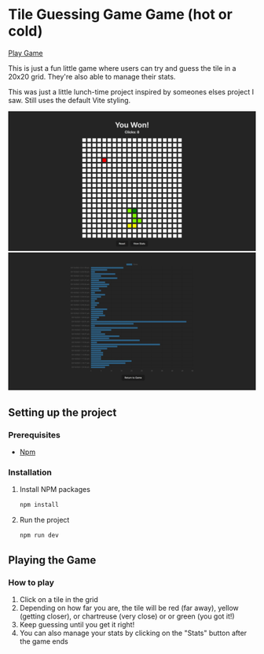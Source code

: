 # Tile Guessing Game Game (hot or cold)

[Play Game](https://hot-cold-tiles.vercel.app/)

This is just a fun little game where users can try and guess the tile in a 20x20 grid. They're also able to manage
their stats.

This was just a little lunch-time project inspired by someones elses project I saw. Still uses the default Vite styling.

![img.png](img.png)
![img_1.png](img_1.png)

## Setting up the project

### Prerequisites

- [Npm](https://www.npmjs.com/get-npm)

### Installation

1. Install NPM packages
   ```sh
   npm install

2. Run the project
   ```sh
   npm run dev

## Playing the Game

### How to play

1. Click on a tile in the grid
2. Depending on how far you are, the tile will be red (far away), yellow (getting closer), or chartreuse (very close) or
   or green (you got it!)
3. Keep guessing until you get it right!
4. You can also manage your stats by clicking on the "Stats" button after the game ends